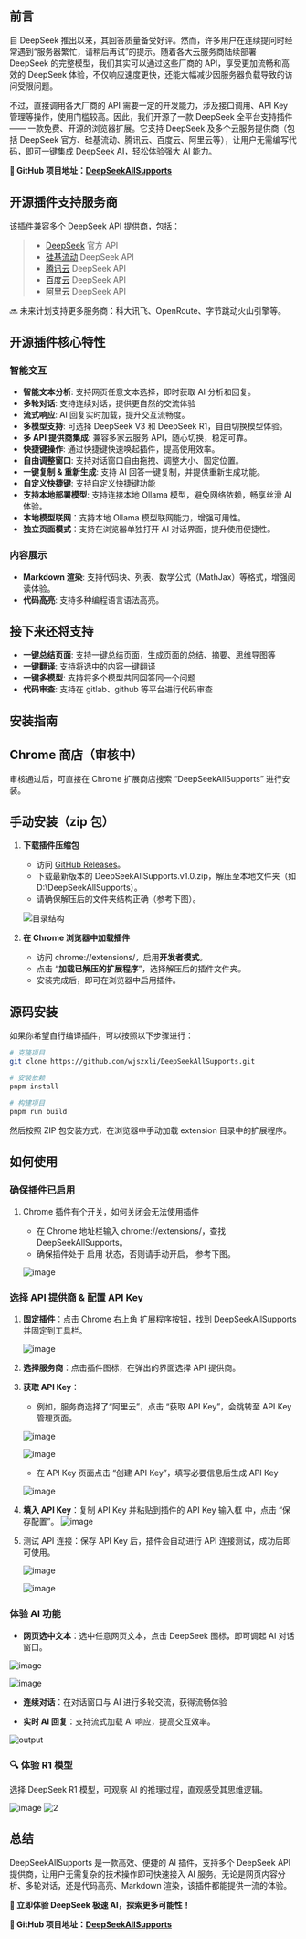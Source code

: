 ## 前言

自 DeepSeek 推出以来，其回答质量备受好评。然而，许多用户在连续提问时经常遇到“服务器繁忙，请稍后再试”的提示。随着各大云服务商陆续部署 DeepSeek 的完整模型，我们其实可以通过这些厂商的 API，享受更加流畅和高效的 DeepSeek 体验，不仅响应速度更快，还能大幅减少因服务器负载导致的访问受限问题。

不过，直接调用各大厂商的 API 需要一定的开发能力，涉及接口调用、API Key 管理等操作，使用门槛较高。因此，我们开源了一款 DeepSeek 全平台支持插件 —— 一款免费、开源的浏览器扩展。它支持 DeepSeek 及多个云服务提供商（包括 DeepSeek 官方、硅基流动、腾讯云、百度云、阿里云等），让用户无需编写代码，即可一键集成 DeepSeek AI，轻松体验强大 AI 能力。

**📌 GitHub 项目地址：[DeepSeekAllSupports](https://github.com/wjszxli/DeepSeekAllSupports)**

## 开源插件支持服务商
该插件兼容多个 DeepSeek API 提供商，包括：

> - [DeepSeek](https://deepseek.com) 官方 API
> - [硅基流动](https://cloud.siliconflow.cn/i/lStn36vH) DeepSeek API
> - [腾讯云](https://cloud.tencent.com/document/product/1772/115969) DeepSeek API
> - [百度云](https://console.bce.baidu.com/iam/#/iam/apikey/list) DeepSeek API
> - [阿里云](https://bailian.console.aliyun.com/?apiKey=1#/api-key) DeepSeek API

🔜 未来计划支持更多服务商：科大讯飞、OpenRoute、字节跳动火山引擎等。

## 开源插件核心特性

### 智能交互

- **智能文本分析**: 支持网页任意文本选择，即时获取 AI 分析和回复。
- **多轮对话**: 支持连续对话，提供更自然的交流体验
- **流式响应**: AI 回复实时加载，提升交互流畅度。
- **多模型支持**: 可选择 DeepSeek V3 和 DeepSeek R1，自由切换模型体验。
- **多 API 提供商集成**: 兼容多家云服务 API，随心切换，稳定可靠。
- **快捷键操作**: 通过快捷键快速唤起插件，提高使用效率。
- **自由调整窗口**: 支持对话窗口自由拖拽、调整大小、固定位置。
- **一键复制 & 重新生成**: 支持 AI 回答一键复制，并提供重新生成功能。
- **自定义快捷键**: 支持自定义快捷键功能
- **支持本地部署模型**: 支持连接本地 Ollama 模型，避免网络依赖，畅享丝滑 AI 体验。
- **本地模型联网**：支持本地 Ollama 模型联网能力，增强可用性。
- **独立页面模式**：支持在浏览器单独打开 AI 对话界面，提升使用便捷性。

### 内容展示

- **Markdown 渲染**: 支持代码块、列表、数学公式（MathJax）等格式，增强阅读体验。
- **代码高亮**: 支持多种编程语言语法高亮。


## 接下来还将支持
- **一键总结页面**: 支持一键总结页面，生成页面的总结、摘要、思维导图等
- **一键翻译**: 支持将选中的内容一键翻译
- **一键多模型**: 支持将多个模型共同回答同一个问题
- **代码审查**: 支持在 gitlab、github 等平台进行代码审查




## 安装指南

## Chrome 商店（审核中）

审核通过后，可直接在 Chrome 扩展商店搜索 “DeepSeekAllSupports” 进行安装。

## 手动安装（zip 包）

1. **下载插件压缩包**
    - 访问 [GitHub Releases](https://github.com/wjszxli/DeepSeekAllSupports/releases)。
    - 下载最新版本的 DeepSeekAllSupports.v1.0.zip，解压至本地文件夹（如 D:\DeepSeekAllSupports）。
    - 请确保解压后的文件夹结构正确（参考下图）。

    ![目录结构](https://files.mdnice.com/user/14956/906ec0b4-93e9-4f91-a5c5-3c3851f30ac0.png)

2. **在 Chrome 浏览器中加载插件**
    - 访问 chrome://extensions/，启用**开发者模式**。
    - 点击 “**加载已解压的扩展程序**”，选择解压后的插件文件夹。
    - 安装完成后，即可在浏览器中启用插件。

## 源码安装

如果你希望自行编译插件，可以按照以下步骤进行：
```bash
# 克隆项目
git clone https://github.com/wjszxli/DeepSeekAllSupports.git

# 安装依赖
pnpm install

# 构建项目
pnpm run build
```
然后按照 ZIP 包安装方式，在浏览器中手动加载 extension 目录中的扩展程序。


## 如何使用

### 确保插件已启用

1. Chrome 插件有个开关，如何关闭会无法使用插件
   - 在 Chrome 地址栏输入 chrome://extensions/，查找 DeepSeekAllSupports。
   - 确保插件处于 启用 状态，否则请手动开启， 参考下图。

   ![image](https://files.mdnice.com/user/14956/8254890c-6115-4444-a09b-7759693d3ce3.png)

### 选择 API 提供商 & 配置 API Key

1. **固定插件**：点击 Chrome 右上角 扩展程序按钮，找到 DeepSeekAllSupports 并固定到工具栏。


   ![image](https://files.mdnice.com/user/14956/38511b25-f47a-4d27-aac2-88b945f52a82.png)


2. **选择服务商**：点击插件图标，在弹出的界面选择 API 提供商。
3. **获取 API Key**：

   - 例如，服务商选择了“阿里云”，点击 “获取 API Key”，会跳转至 API Key 管理页面。

   ![image](https://files.mdnice.com/user/14956/54c3ee05-3a7c-42be-84c6-e7930468be4d.png)


   ![image](https://files.mdnice.com/user/14956/cc5bb0d6-9eba-4aad-b304-9afc25807fa6.png)

   - 在 API Key 页面点击 “创建 API Key”，填写必要信息后生成 API Key

   ![image](https://files.mdnice.com/user/14956/49bf383f-fcec-4a4a-ba38-d78b7c9a849b.png)
   
4. **填入 API Key**：复制 API Key 并粘贴到插件的 API Key 输入框 中，点击 “保存配置”。
![image](https://files.mdnice.com/user/14956/09fe006a-e53b-4baf-b0e7-887a588aee18.png)
5. 测试 API 连接：保存 API Key 后，插件会自动进行 API 连接测试，成功后即可使用。


   ![image](https://files.mdnice.com/user/14956/0808b080-157b-4631-a888-1b5627b8bc66.png)
   
   ![image](https://files.mdnice.com/user/14956/0c313ca4-5dbd-4141-874c-19614d18403d.png)
   

### 体验 AI 功能
- **网页选中文本**：选中任意网页文本，点击 DeepSeek 图标，即可调起 AI 对话窗口。

![image](https://files.mdnice.com/user/14956/4201fc0e-3541-43fa-87b6-5a88cd4ffb64.png)

![image](https://files.mdnice.com/user/14956/3d6ac9bc-5d60-405e-abe0-967374ff367b.png)

- **连续对话**：在对话窗口与 AI 进行多轮交流，获得流畅体验

- **实时 AI 回复**：支持流式加载 AI 响应，提高交互效率。

![output](https://files.mdnice.com/user/14956/cbdf62b7-d3b2-4245-b801-49ccf267a946.gif)

### 🔍 体验 R1 模型
选择 DeepSeek R1 模型，可观察 AI 的推理过程，直观感受其思维逻辑。

![image](https://files.mdnice.com/user/14956/9219618d-ac17-4b86-8d83-54e1185c44f3.png)
![2](https://files.mdnice.com/user/14956/ee7dbbba-8e32-482a-a84a-117e24d77366.gif)

## 总结

DeepSeekAllSupports 是一款高效、便捷的 AI 插件，支持多个 DeepSeek API 提供商，让用户无需复杂的技术操作即可快速接入 AI 服务。无论是网页内容分析、多轮对话，还是代码高亮、Markdown 渲染，该插件都能提供一流的体验。

**🚀 立即体验 DeepSeek 极速 AI，探索更多可能性！**

**📌 GitHub 项目地址：[DeepSeekAllSupports](https://github.com/wjszxli/DeepSeekAllSupports)**